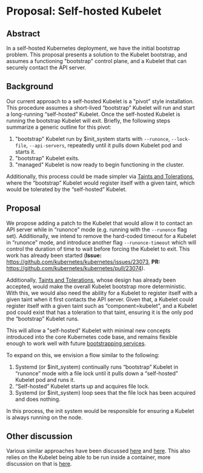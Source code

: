 # Proposal: Self-hosted Kubelet

## Abstract

In a self-hosted Kubernetes deployment, we have the initial bootstrap problem. This proposal presents a solution to the Kubelet bootstrap, and assumes a functioning "bootstrap" control plane, and a Kubelet that can securely contact the API server.

## Background

Our current approach to a self-hosted Kubelet is a "pivot" style installation. This procedure assumes a short-lived “bootstrap” Kubelet will run and start a long-running “self-hosted” Kubelet. Once the self-hosted Kubelet is running the bootstrap Kubelet will exit. Briefly, the following steps summarize a generic outline for this pivot:

1. "bootstrap" Kubelet run by $init_system starts with `--runonce`, `--lock-file`, `--api-servers`, repeatedly until it pulls down Kubelet pod and starts it.
1. "bootstrap" Kubelet exits.
1. "managed" Kubelet is now ready to begin functioning in the cluster.

Additionally, this process could be made simpler via [Taints and Tolerations](https://github.com/kubernetes/kubernetes/blob/master/docs/design/taint-toleration-dedicated.md), where the “bootstrap” Kubelet would register itself with a given taint, which would be tolerated by the “self-hosted” Kubelet.

## Proposal

We propose adding a patch to the Kubelet that would allow it to contact an API server while in “runonce” mode (e.g. running with the `--runonce` flag set). Additionally, we intend to remove the hard-coded timeout for a Kubelet in “runonce” mode, and introduce another flag `--runonce-timeout` which will control the duration of time to wait before forcing the Kubelet to exit. This work has already been started (**Issue:** https://github.com/kubernetes/kubernetes/issues/23073, **PR:** https://github.com/kubernetes/kubernetes/pull/23074).

Additionally, [Taints and Tolerations](https://github.com/kubernetes/kubernetes/blob/master/docs/design/taint-toleration-dedicated.md), whose design has already been accepted, would make the overall Kubelet bootstrap more deterministic. With this, we would also need the ability for a Kubelet to register itself with a given taint when it first contacts the API server. Given that, a Kubelet could register itself with a given taint such as “component=kubelet”, and a Kubelet pod could exist that has a toleration to that taint, ensuring it is the only pod the “bootstrap” Kubelet runs.

This will allow a "self-hosted" Kubelet with minimal new concepts introduced into the core Kubernetes code base, and remains flexible enough to work well with future [bootstrapping services](https://github.com/kubernetes/kubernetes/issues/5754).

To expand on this, we envision a flow similar to the following:

1. Systemd (or $init_system) continually runs “bootstrap” Kubelet in “runonce” mode with a file lock until it pulls down a “self-hosted” Kubelet pod and runs it.
1. “Self-hosted” Kubelet starts up and acquires file lock.
1. Systemd (or $init_system) loop sees that the file lock has been acquired and does nothing.

In this process, the init system would be responsible for ensuring a Kubelet is always running on the node.


## Other discussion

Various similar approaches have been discussed [here](https://github.com/kubernetes/kubernetes/issues/246#issuecomment-64533959) and [here](https://github.com/kubernetes/kubernetes/issues/23073#issuecomment-198478997). This also relies on the Kubelet being able to be run inside a container, more discussion on that is [here](https://github.com/kubernetes/kubernetes/issues/4869).

